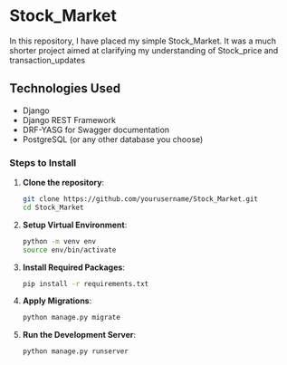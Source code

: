 
# Stock_Market
In this repository, I have placed my simple Stock_Market. It was a much shorter project aimed at clarifying my understanding of Stock_price and transaction_updates

## Technologies Used
- Django
- Django REST Framework
- DRF-YASG for Swagger documentation
- PostgreSQL (or any other database you choose)
 

### Steps to Install
1. **Clone the repository**:
   ```bash
   git clone https://github.com/yourusername/Stock_Market.git
   cd Stock_Market

2. **Setup Virtual Environment**:
   ```bash
   python -m venv env
   source env/bin/activate 

3. **Install Required Packages**:
   ```bash
   pip install -r requirements.txt

4. **Apply Migrations**:
   ```bash
   python manage.py migrate

5. **Run the Development Server**:
   ```bash
   python manage.py runserver
